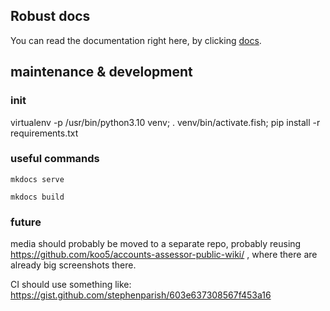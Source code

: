 ## Robust docs
You can read the documentation right here, by clicking [docs](docs).

## maintenance & development

### init
virtualenv -p /usr/bin/python3.10 venv; . venv/bin/activate.fish; pip install -r requirements.txt

### useful commands

``` mkdocs serve ```

``` mkdocs build ```

### future
media should probably be moved to a separate repo, probably reusing https://github.com/koo5/accounts-assessor-public-wiki/ , where there are already big screenshots there.


CI should use something like: https://gist.github.com/stephenparish/603e637308567f453a16





